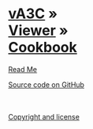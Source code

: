 [vA3C](../../index.html ) &raquo;<br>[Viewer]( ../readme-reader.html ) &raquo;<br>[Cookbook]( ./index.html )
=================================================================================================

<p id=rm >
	<a href=JavaScript:displayPage("#readme.md#rm"); >Read Me</a>
</p>
<!--
<i class="fa fa-external-link"></i> [Live Demo (latest)]( http://va3c.github.io/viewer/va3c-editor/latest/index.html ) 
-->

<i class="fa fa-github"></i> [Source code on GitHub]( https://github.com/va3c/viewer/tree/gh-pages/cookbook )  
<br>
<br>

<i class="fa fa-copy"></i> [Copyright and license]( https://github.com/va3c/va3c.github.io/blob/master/LICENSE )